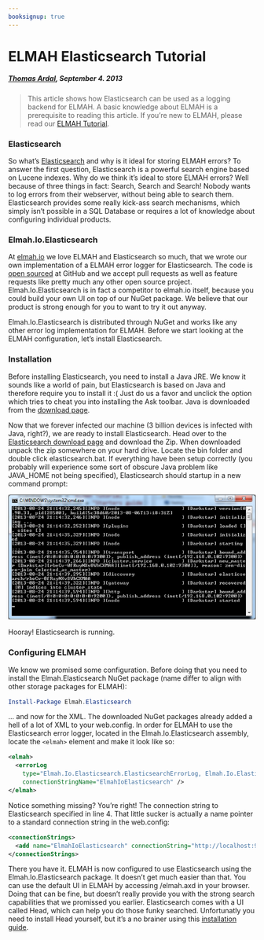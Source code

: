 ```yaml
---
booksignup: true
---
```


# ELMAH Elasticsearch Tutorial

##### [Thomas Ardal](http://elmah.io/about/), September 4. 2013

> This article shows how Elasticsearch can be used as a logging backend for ELMAH. A basic knowledge about ELMAH is a prerequisite to reading this article. If you’re new to ELMAH, please read our [ELMAH Tutorial](https://blog.elmah.io/elmah-tutorial).

### Elasticsearch

So what’s [Elasticsearch](http://www.elasticsearch.org/) and why is it ideal for storing ELMAH errors? To answer the first question, Elasticsearch is a powerful search engine based on Lucene indexes. Why do we think it’s ideal to store ELMAH errors? Well because of three things in fact: Search, Search and Search! Nobody wants to log errors from their webserver, without being able to search them. Elasticsearch provides some really kick-ass search mechanisms, which simply isn’t possible in a SQL Database or requires a lot of knowledge about configuring individual products.

### Elmah.Io.Elasticsearch

At [elmah.io](http://elmah.io/) we love ELMAH and Elasticsearch so much, that we wrote our own implementation of a ELMAH error logger for Elasticsearch. The code is [open sourced](https://github.com/elmahio/Elmah.Io.Elasticsearch) at GitHub and we accept pull requests as well as feature requests like pretty much any other open source project. Elmah.Io.Elasticsearch is in fact a competitor to elmah.io itself, because you could build your own UI on top of our NuGet package. We believe that our product is strong enough for you to want to try it out anyway.

Elmah.Io.Elasticsearch is distributed through NuGet and works like any other error log implementation for ELMAH. Before we start looking at the ELMAH configuration, let’s install Elasticsearch.

### Installation

Before installing Elasticsearch, you need to install a Java JRE. We know it sounds like a world of pain, but Elasticsearch is based on Java and therefore require you to install it :( Just do us a favor and unclick the option which tries to cheat you into installing the Ask toolbar. Java is downloaded from the [download page](http://java.com/en/download/manual.jsp).

Now that we forever infected our machine (3 billion devices is infected with Java, right?), we are ready to install Elasticsearch. Head over to the [Elasticsearch download page](http://www.elasticsearch.org/download/) and download the Zip. When downloaded unpack the zip somewhere on your hard drive. Locate the bin folder and double click elasticsearch.bat. If everything have been setup correctly (you probably will experience some sort of obscure Java problem like JAVA_HOME not being specified), Elasticsearch should startup in a new command prompt:

![Elasticsearch](images/elasticsearch.png)

Hooray! Elasticsearch is running.

### Configuring ELMAH

We know we promised some configuration. Before doing that you need to install the Elmah.Elasticsearch NuGet package (name differ to align with other storage packages for ELMAH):

```powershell
Install-Package Elmah.Elasticsearch
```

... and now for the XML. The downloaded NuGet packages already added a hell of a lot of XML to your web.config. In order for ELMAH to use the Elasticsearch error logger, located in the Elmah.Io.Elasticsearch assembly, locate the `<elmah>` element and make it look like so:

```xml
<elmah>
  <errorLog
    type="Elmah.Io.Elasticsearch.ElasticsearchErrorLog, Elmah.Io.Elasticsearch"
    connectionStringName="ElmahIoElasticsearch" />
</elmah>
```

Notice something missing? You’re right! The connection string to Elasticsearch specified in line 4. That little sucker is actually a name pointer to a standard connection string in the web.config:

```xml
<connectionStrings>
  <add name="ElmahIoElasticsearch" connectionString="http://localhost:9200"/>
</connectionStrings>
```

There you have it. ELMAH is now configured to use Elasticsearch using the Elmah.Io.Elasticsearch package. It doesn’t get much easier than that. You can use the default UI in ELMAH by accessing /elmah.axd in your browser. Doing that can be fine, but doesn’t really provide you with the strong search capabilities that we promissed you earlier. Elasticsearch comes with a UI called Head, which can help you do those funky searched. Unfortunatly you need to install Head yourself, but it’s a no brainer using this [installation guide](http://mobz.github.io/elasticsearch-head/).


